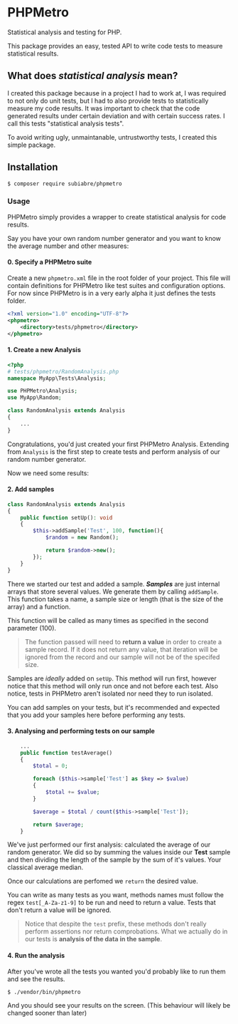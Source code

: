 # PHPMetro
Statistical analysis and testing for PHP.

This package provides an easy, tested API to write code tests to measure statistical results.

## What does *statistical analysis* mean?
I created this package because in a project I had to work at, I was required to not only do unit tests, but I had to also provide tests to statistically measure my code results. It was important to check that the code generated results under certain deviation and with certain success rates. I call this tests "statistical analysis tests".

To avoid writing ugly, unmaintanable, untrustworthy tests, I created this simple package.

## Installation

```console
$ composer require subiabre/phpmetro
```

### Usage

PHPMetro simply provides a wrapper to create statistical analysis for code results.

Say you have your own random number generator and you want to know the average number and other measures:

#### 0. Specify a PHPMetro suite

Create a new `phpmetro.xml` file in the root folder of your project. This file will contain definitions for PHPMetro like test suites and configuration options. For now since PHPMetro is in a very early alpha it just defines the tests folder.

```xml
<?xml version="1.0" encoding="UTF-8"?>
<phpmetro>
    <directory>tests/phpmetro</directory>
</phpmetro>
```

#### 1. Create a new Analysis

```php
<?php
# tests/phpmetro/RandomAnalysis.php
namespace MyApp\Tests\Analysis;

use PHPMetro\Analysis;
use MyApp\Random;

class RandomAnalysis extends Analysis
{
    ...
}
```

Congratulations, you'd just created your first PHPMetro Analysis. Extending from `Analysis` is the first step to create tests and perform analysis of our random number generator.

Now we need some results:

#### 2. Add samples

```php
class RandomAnalysis extends Analysis
{
    public function setUp(): void
    {
        $this->addSample('Test', 100, function(){
            $random = new Random();

            return $random->new();
        });
    }
}
```

There we started our test and added a sample. ***Samples*** are just internal arrays that store several values. We generate them by calling `addSample`. This function takes a name, a sample size or length (that is the size of the array) and a function.

This function will be called as many times as specified in the second parameter (100).

>The function passed will need to **return a value** in order to create a sample record. If it does not return any value, that iteration will be ignored from the record and our sample will not be of the specifed size.

Samples are *ideally* added on `setUp`. This method will run first, however notice that this method will only run once and not before each test. Also notice, tests in PHPMetro aren't isolated nor need they to run isolated.

You can add samples on your tests, but it's recommended and expected that you add your samples here before performing any tests.

#### 3. Analysing and performing tests on our sample

```php
    ...
    public function testAverage()
    {
        $total = 0;

        foreach ($this->sample['Test'] as $key => $value)
        {
            $total += $value;
        }

        $average = $total / count($this->sample['Test']);

        return $average;
    }
```

We've just performed our first analysis: calculated the average of our random generator. We did so by summing the values inside our **Test** sample and then dividing the length of the sample by the sum of it's values. Your classical average median.

Once our calculations are perfomed we `return` the desired value.

You can write as many tests as you want, methods names must follow the regex `test[_A-Za-z1-9]` to be run and need to return a value. Tests that don't return a value will be ignored.

>Notice that despite the `test` prefix, these methods don't really perform assertions nor return comprobations. What we actually do in our tests is **analysis of the data in the sample**.

#### 4. Run the analysis

After you've wrote all the tests you wanted you'd probably like to run them and see the results.

```console
$ ./vendor/bin/phpmetro
```

And you should see your results on the screen. (This behaviour will likely be changed sooner than later)
